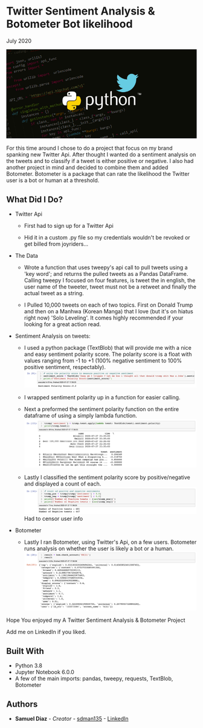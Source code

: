 # Twitter Sentiment Analysis & Botometer Bot likelihood
July 2020

![](images/python_twitter_sentiment-cover.png)


For this time around I chose to do a project that focus on my brand spanking new Twitter Api. After thought I wanted do a sentiment analysis on the tweets and to classify if a tweet is either positive or negative. I also had another project in mind and decided to combine them and added Botometer. Botometer is a package that can rate the likelihood the Twitter user is a bot or human at a threshold.



## What Did I Do?

* Twitter Api

  - First had to sign up for a Twitter Api

  - Hid it in a custom .py file so my credentials wouldn't be revoked or get billed from joyriders...

* The Data

  - Wrote a function that uses tweepy's api call to pull tweets using a 'key word'; and returns the pulled tweets as a Pandas DataFrame. Calling tweepy I focused on four features, is tweet the in english, the user name of the tweeter, tweet must not be a retweet and finally the actual tweet as a string.

  - I Pulled 10,000 tweets on each of two topics. First on Donald Trump and then on a Manhwa (Korean Manga) that I love (but it's on hiatus right now) 'Solo Leveling'. It comes highly recommended if your looking for a great action read.

* Sentiment Analysis on tweets:

  - I used a python package (TextBlob) that will provide me with a nice and easy sentiment polarity score. The polarity score is a float with values ranging from -1 to +1 (100% negative sentiment to 100% positive sentiment, respectably).
![](images/polarity_examaple.png)

  - I wrapped sentiment polarity up in a function for easier calling.

  - Next a preformed the sentiment polarity function on the entire dataframe of using a simply lambda function.
![](images/sentiment_head.png)

  - Lastly I classified the sentiment polarity score by positive/negative and displayed a count of each.
![](images/sentiment_class.png)
  Had to censor user info
  
* Botometer

  - Lastly I ran Botometer, using Twitter's Api, on a few users. Botometer runs analysis on whether the user is likely a bot or a human.
![](images/botometer_example.png)

Hope You enjoyed my A Twitter Sentiment Analysis & Botometer Project

Add me on LinkedIn if you liked.

## Built With

* Python 3.8
* Jupyter Notebook 6.0.0
* A few of the main imports: pandas, tweepy, requests, TextBlob, Botometer


## Authors

* **Samuel Diaz** - *Creator* - [sdman135](https://github.com/sdman135/) - [LinkedIn](https://www.linkedin.com/in/samuel-diaz-data-scientist)
